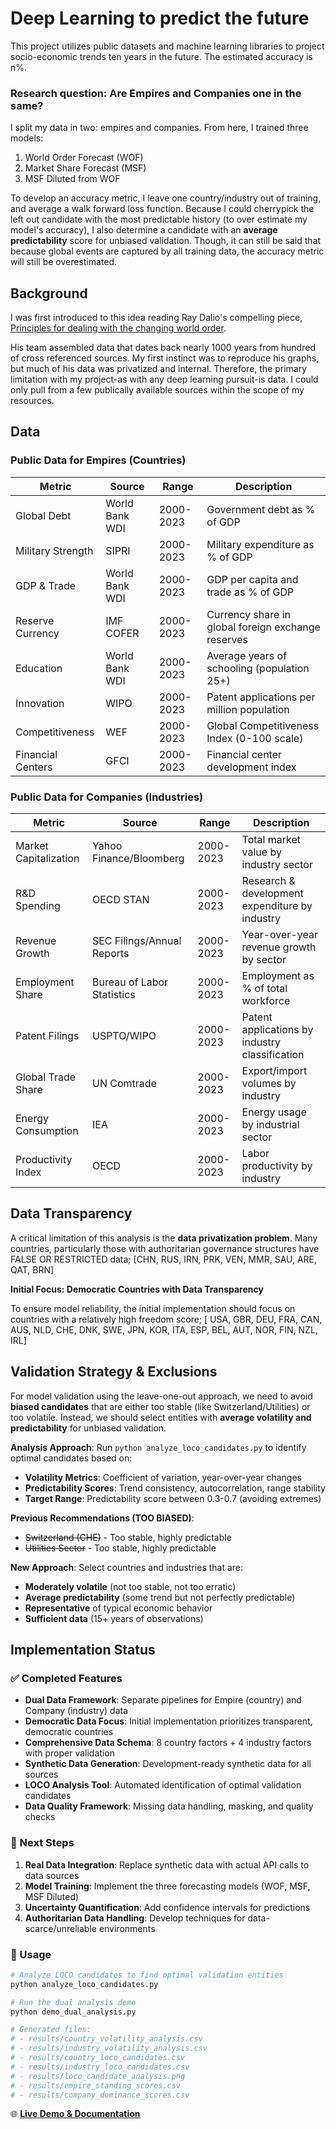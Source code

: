 # Deep Learning to predict the future

This project utilizes public datasets and machine learning libraries to project socio-economic trends ten years in the future. The estimated accuracy is n%.


### Research question: Are Empires and Companies one in the same?

I split my data in two: empires and companies. From here, I trained three models:

1) World Order Forecast (WOF)
2) Market Share Forecast (MSF)
3) MSF Diluted from WOF

To develop an accuracy metric, I leave one country/industry out of training, and average a walk forward loss function. Because I could cherrypick the left out candidate with the most predictable history (to over estimate my model's accuracy), I also determine a candidate with an **average predictability** score for unbiased validation. Though, it can still be said that because global events are captured by all training data, the accuracy metric will still be overestimated.
## Background

I was first introduced to this idea reading Ray Dalio's compelling piece, [Principles for dealing with the changing world order](https://www.economicprinciples.org/DalioChangingWorldOrderCharts.pdf). 

His team assembled data that dates back nearly 1000 years from hundred of cross referenced sources. My first instinct was to reproduce his graphs, but much of his data was privatized and internal. Therefore, the primary limitation with my project-as with any deep learning pursuit-is data. I could only pull from a few publically available sources within the scope of my resources.

## Data

### Public Data for Empires (Countries)
| Metric | Source | Range | Description |
|--------|--------|-------|-------------|
| Global Debt | World Bank WDI | 2000-2023 | Government debt as % of GDP |
| Military Strength | SIPRI | 2000-2023 | Military expenditure as % of GDP |
| GDP & Trade | World Bank WDI | 2000-2023 | GDP per capita and trade as % of GDP |
| Reserve Currency | IMF COFER | 2000-2023 | Currency share in global foreign exchange reserves |
| Education | World Bank WDI | 2000-2023 | Average years of schooling (population 25+) |
| Innovation | WIPO | 2000-2023 | Patent applications per million population |
| Competitiveness | WEF | 2000-2023 | Global Competitiveness Index (0-100 scale) |
| Financial Centers | GFCI | 2000-2023 | Financial center development index |

### Public Data for Companies (Industries)
| Metric | Source | Range | Description |
|--------|--------|-------|-------------|
| Market Capitalization | Yahoo Finance/Bloomberg | 2000-2023 | Total market value by industry sector |
| R&D Spending | OECD STAN | 2000-2023 | Research & development expenditure by industry |
| Revenue Growth | SEC Filings/Annual Reports | 2000-2023 | Year-over-year revenue growth by sector |
| Employment Share | Bureau of Labor Statistics | 2000-2023 | Employment as % of total workforce |
| Patent Filings | USPTO/WIPO | 2000-2023 | Patent applications by industry classification |
| Global Trade Share | UN Comtrade | 2000-2023 | Export/import volumes by industry |
| Energy Consumption | IEA | 2000-2023 | Energy usage by industrial sector |
| Productivity Index | OECD | 2000-2023 | Labor productivity by industry |

## Data Transparency

A critical limitation of this analysis is the **data privatization problem**. Many countries, particularly those with authoritarian governance structures have FALSE OR RESTRICTED data; [CHN, RUS, IRN, PRK, VEN, MMR, SAU, ARE, QAT, BRN]

**Initial Focus: Democratic Countries with Data Transparency**

To ensure model reliability, the initial implementation should focus on countries with a relatively high freedom score; [ USA, GBR, DEU, FRA, CAN, AUS, NLD, CHE, DNK, SWE, JPN, KOR, ITA, ESP, BEL, AUT, NOR, FIN, NZL, IRL]

## Validation Strategy & Exclusions

For model validation using the leave-one-out approach, we need to avoid **biased candidates** that are either too stable (like Switzerland/Utilities) or too volatile. Instead, we should select entities with **average volatility and predictability** for unbiased validation.

**Analysis Approach**: Run `python analyze_loco_candidates.py` to identify optimal candidates based on:
- **Volatility Metrics**: Coefficient of variation, year-over-year changes
- **Predictability Scores**: Trend consistency, autocorrelation, range stability  
- **Target Range**: Predictability score between 0.3-0.7 (avoiding extremes)

**Previous Recommendations (TOO BIASED)**:
- ~~Switzerland (CHE)~~ - Too stable, highly predictable
- ~~Utilities Sector~~ - Too stable, highly predictable

**New Approach**: Select countries and industries that are:
- **Moderately volatile** (not too stable, not too erratic)
- **Average predictability** (some trend but not perfectly predictable)
- **Representative** of typical economic behavior
- **Sufficient data** (15+ years of observations)

## Implementation Status

### ✅ Completed Features

- **Dual Data Framework**: Separate pipelines for Empire (country) and Company (industry) data
- **Democratic Data Focus**: Initial implementation prioritizes transparent, democratic countries
- **Comprehensive Data Schema**: 8 country factors + 4 industry factors with proper validation
- **Synthetic Data Generation**: Development-ready synthetic data for all sources
- **LOCO Analysis Tool**: Automated identification of optimal validation candidates
- **Data Quality Framework**: Missing data handling, masking, and quality checks

### 🚧 Next Steps

1. **Real Data Integration**: Replace synthetic data with actual API calls to data sources
2. **Model Training**: Implement the three forecasting models (WOF, MSF, MSF Diluted)
3. **Uncertainty Quantification**: Add confidence intervals for predictions
4. **Authoritarian Data Handling**: Develop techniques for data-scarce/unreliable environments

### 🎯 Usage

```bash
# Analyze LOCO candidates to find optimal validation entities
python analyze_loco_candidates.py

# Run the dual analysis demo
python demo_dual_analysis.py

# Generated files:
# - results/country_volatility_analysis.csv
# - results/industry_volatility_analysis.csv
# - results/country_loco_candidates.csv
# - results/industry_loco_candidates.csv
# - results/loco_candidate_analysis.png
# - results/empire_standing_scores.csv
# - results/company_dominance_scores.csv
```

🌐 **[Live Demo & Documentation](https://mackthompson16.github.io/World-Order-Forecast)**


